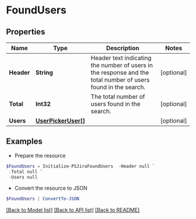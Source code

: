 # FoundUsers
## Properties

Name | Type | Description | Notes
------------ | ------------- | ------------- | -------------
**Header** | **String** | Header text indicating the number of users in the response and the total number of users found in the search. | [optional] 
**Total** | **Int32** | The total number of users found in the search. | [optional] 
**Users** | [**UserPickerUser[]**](UserPickerUser.md) |  | [optional] 

## Examples

- Prepare the resource
```powershell
$FoundUsers = Initialize-PSJiraFoundUsers  -Header null `
 -Total null `
 -Users null
```

- Convert the resource to JSON
```powershell
$FoundUsers | ConvertTo-JSON
```

[[Back to Model list]](../README.md#documentation-for-models) [[Back to API list]](../README.md#documentation-for-api-endpoints) [[Back to README]](../README.md)

